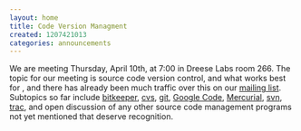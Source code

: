```yaml
---
layout: home
title: Code Version Managment
created: 1207421013
categories: announcements
---
```

We are meeting Thursday, April 10th, at 7:00 in Dreese Labs room 266\. The topic for our meeting is source code version control, and what works best for , and there has already been much traffic over this on our [mailing list](http://mail.cse.ohio-state.edu/pipermail/opensource/2008-April/thread.html). Subtopics so far include [bitkeeper](http://www.bitkeeper.com/), [cvs](http://ximbiot.com/cvs/wiki/), [git](http://git.or.cz/), [Google Code](http://code.google.com/hosting/), [Mercurial](http://www.selenic.com/mercurial/wiki/), [svn](http://subversion.tigris.org/), [trac](http://trac.edgewall.org/), and open discussion of any other source code management programs not yet mentioned that deserve recognition.
